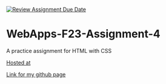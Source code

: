 [![Review Assignment Due Date](https://classroom.github.com/assets/deadline-readme-button-24ddc0f5d75046c5622901739e7c5dd533143b0c8e959d652212380cedb1ea36.svg)](https://classroom.github.com/a/4tKarLeg)
# WebApps-F23-Assignment-4
A practice assignment for HTML with CSS


<a href="https://44-563-webapps-f23.github.io/44563-webapps-f23-assignment4-saitejagoudnakka/playpart.html">Hosted at</a>

<a href="https://github.com/44-563-WebApps-F23/44563-webapps-f23-assignment3-saitejagoudnakka">Link for my github page</a>